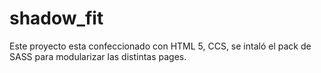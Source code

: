 # shadow_fit
Este proyecto esta confeccionado con HTML 5, CCS, se intaló el pack de SASS para modularizar las distintas pages.